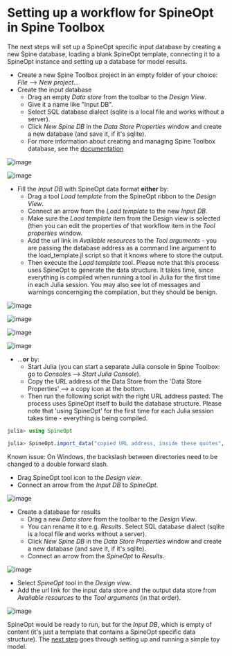 # Setting up a workflow for SpineOpt in Spine Toolbox

The next steps will set up a SpineOpt specific input database by creating a new Spine database, loading a blank SpineOpt template, connecting it to a SpineOpt instance and setting up a database for model results. 

- Create a new Spine Toolbox project in an empty folder of your choice: *File* --> *New project...*
- Create the input database
    - Drag an empty *Data store* from the toolbar to the *Design View*. 
    - Give it a name like "Input DB". 
    - Select SQL database dialect (sqlite is a local file and works without a server). 
    - Click *New Spine DB* in the *Data Store Properties* window and create a new database (and save it, if it's sqlite).
    - For more information about creating and managing Spine Toolbox database, see the [documentation](https://spine-toolbox.readthedocs.io/en/latest/spine_db_editor/index.html)

![image](../figs/114974364-e8013200-9e8a-11eb-99d6-9fbbd0d3992b.png)

![image](../figs/114976986-97400800-9e8f-11eb-8bec-79d85aac5a66.png)

- Fill the *Input DB* with SpineOpt data format **either** by:
    - Drag a tool *Load template* from the SpineOpt ribbon to the *Design View*. 
    - Connect an arrow from the *Load template* to the new *Input DB*. 
    - Make sure the  *Load template* item from the Design view is selected (then you can edit the properties of that workflow item in the *Tool properties* window. 
    - Add the url link in *Available resources* to the *Tool arguments* - you are passing the database address as a command line argument to the load_template.jl script so that it knows where to store the output. 
    - Then execute the *Load template* tool. Please note that this process uses SpineOpt to generate the data structure. It takes time, since everything is compiled when running a tool in Julia for the first time in each Julia session. You may also see lot of messages and warnings concernging the compilation, but they should be benign.
      
![image](../figs/114975150-6d391680-9e8c-11eb-94d3-325f56ff55cf.png)

![image](../figs/114975271-9eb1e200-9e8c-11eb-93a5-5da3d07b8039.png)

![image](../figs/114975643-44fde780-9e8d-11eb-9ea6-873b39d8ce9f.png)

![image](../figs/114975723-68c12d80-9e8d-11eb-8053-a17ca1190114.png)

- ...**or** by:
    - Start Julia (you can start a separate Julia console in Spine Toolbox: go to *Consoles* --> *Start Julia Console*). 
    - Copy the URL address of the Data Store from the 'Data Store Properties' --> a copy icon at the bottom. 
    - Then run the following script with the right URL address pasted. The process uses SpineOpt itself to build the database structure. Please note that 'using SpineOpt' for the first time for each Julia session takes time - everything is being compiled.
   
```julia
julia> using SpineOpt

julia> SpineOpt.import_data("copied URL address, inside these quotes", SpineOpt.template(), "Load SpineOpt template")
```
Known issue: On Windows, the backslash between directories need to be changed to a double forward slash.

- Drag SpineOpt tool icon to the *Design view*. 
- Connect an arrow from the *Input DB* to *SpineOpt*. 

![image](../figs/114976496-bdb17380-9e8e-11eb-827c-232bd5027818.png)


- Create a database for results
    - Drag a new *Data store* from the toolbar to the *Design View*. 
    - You can rename it to e.g. *Results*. Select SQL database dialect (sqlite is a local file and works without a server). 
    - Click *New Spine DB* in the *Data Store Properties* window and create a new database (and save it, if it's sqlite). 
    - Connect an arrow from the *SpineOpt* to *Results*.

![image](../figs/114977707-c99e3500-9e90-11eb-9da1-356ed191ffb3.png)

- Select *SpineOpt* tool in the *Design view*. 
- Add the url link for the input data store and the output data store from *Available resources* to the *Tool arguments* (in that order).

![image](../figs/114977877-171aa200-9e91-11eb-89e0-9896f6cc1fab.png)

SpineOpt would be ready to run, but for the *Input DB*, which is empty of content (it's just a template that contains a SpineOpt specific data structure). The [next step](https://spine-project.github.io/SpineOpt.jl/latest/getting_started/creating_your_own_model/) goes through setting up and running a simple toy model.
